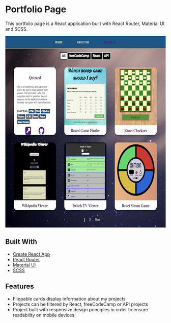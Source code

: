 # Portfolio Page

This portfolio page is a React application built with React Router, Material UI and SCSS.  

<img src='screenshot1.png' width='600px' height='600px'/>

## Built With

* [Create React App](https://github.com/facebookincubator/create-react-app)
* [React Router](https://reacttraining.com/react-router/core/guides/philosophy)
* [Material UI](https://material-ui.com/)
* [SCSS](https://sass-lang.com/)

## Features

* Flippable cards display information about my projects
* Projects can be filtered by React, freeCodeCamp or API projects
* Project built with responsive design principles in order to ensure readability on mobile devices
